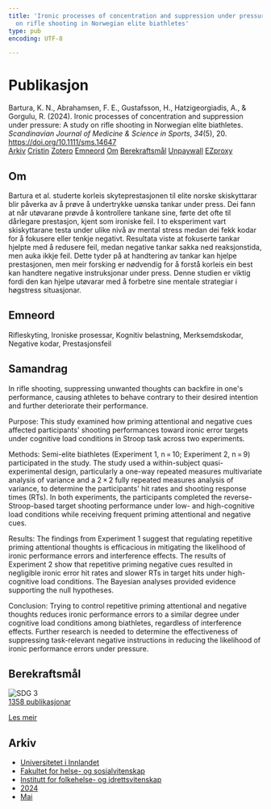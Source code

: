 ```yaml
---
title: 'Ironic processes of concentration and suppression under pressure: A study
  on rifle shooting in Norwegian elite biathletes'
type: pub
encoding: UTF-8

---
```

<h1>Publikasjon</h1>
<article id="csl-bib-container-7C8Q87N5" class="csl-bib-container">
  <div class="csl-bib-body"> <div class="csl-entry">Bartura, K. N., Abrahamsen, F. E., Gustafsson, H., Hatzigeorgiadis, A., &#38; Gorgulu, R. (2024). Ironic processes of concentration and suppression under pressure: A study on rifle shooting in Norwegian elite biathletes. <i>Scandinavian Journal of Medicine &#38; Science in Sports</i>, <i>34</i>(5), 20. <a href="https://doi.org/10.1111/sms.14647">https://doi.org/10.1111/sms.14647</a></div> </div>
  <div class="csl-bib-buttons">
    <a href="#taxonomy-article-7C8Q87N5" alt="archive" class="csl-bib-button">Arkiv</a>
    <a href="https://app.cristin.no/results/show.jsf?id=2268656" alt="Cristin" class="csl-bib-button">Cristin</a>
    <a href="http://zotero.org/groups/5881554/items/7C8Q87N5" alt="Zotero" class="csl-bib-button">Zotero</a>
    <a href="#keywords-article-7C8Q87N5" alt="keywords" class="csl-bib-button">Emneord</a>
    <a href="#about-article-7C8Q87N5" alt="about_pub" class="csl-bib-button">Om</a>
    <a href="#sdg-article-7C8Q87N5" alt="sdg" class="csl-bib-button">Berekraftsmål</a>
    <a href="https://onlinelibrary.wiley.com/doi/pdfdirect/10.1111/sms.14647" alt="Unpaywall" class="csl-bib-button">Unpaywall</a>
    <a href="https://onlinelibrary.wiley.com/doi/pdfdirect/10.1111/sms.14647" alt="EZproxy" class="csl-bib-button">EZproxy</a>
  </div>
  <div id="csl-bib-meta-container-7C8Q87N5"></div>
</article>
<div id="csl-bib-meta-7C8Q87N5" class="csl-bib-meta">
  <article id="about-article-7C8Q87N5" class="about_pub-article">
    <h1>Om</h1>
    Bartura et al. studerte korleis skyteprestasjonen til elite norske skiskyttarar blir påverka av å prøve å undertrykke uønska tankar under press. Dei fann at når utøvarane prøvde å kontrollere tankane sine, førte det ofte til dårlegare prestasjon, kjent som ironiske feil. I to eksperiment vart skiskyttarane testa under ulike nivå av mental stress medan dei fekk kodar for å fokusere eller tenkje negativt. Resultata viste at fokuserte tankar hjelpte med å redusere feil, medan negative tankar sakka ned reaksjonstida, men auka ikkje feil. Dette tyder på at handtering av tankar kan hjelpe prestasjonen, men meir forsking er nødvendig for å forstå korleis ein best kan handtere negative instruksjonar under press. Denne studien er viktig fordi den kan hjelpe utøvarar med å forbetre sine mentale strategiar i høgstress situasjonar.
  </article>
  <article id="keywords-article-7C8Q87N5" class="keywords-article">
    <h1>Emneord</h1>
    Rifleskyting, Ironiske prosessar, Kognitiv belastning, Merksemdskodar, Negative kodar, Prestasjonsfeil
  </article>
  <article id="abstract-article-7C8Q87N5" class="abstract-article">
    <h1>Samandrag</h1>
    In rifle shooting, suppressing unwanted thoughts can backfire in one's performance, causing athletes to behave contrary to their desired intention and further deteriorate their performance. 
 
Purpose: This study examined how priming attentional and negative cues affected participants' shooting performances toward ironic error targets under cognitive load conditions in Stroop task across two experiments. 
 
Methods: Semi-elite biathletes (Experiment 1, n = 10; Experiment 2, n = 9) participated in the study. The study used a within-subject quasi-experimental design, particularly a one-way repeated measures multivariate analysis of variance and a 2 × 2 fully repeated measures analysis of variance, to determine the participants' hit rates and shooting response times (RTs). In both experiments, the participants completed the reverse-Stroop-based target shooting performance under low- and high-cognitive load conditions while receiving frequent priming attentional and negative cues. 
 
Results: The findings from Experiment 1 suggest that regulating repetitive priming attentional thoughts is efficacious in mitigating the likelihood of ironic performance errors and interference effects. The results of Experiment 2 show that repetitive priming negative cues resulted in negligible ironic error hit rates and slower RTs in target hits under high-cognitive load conditions. The Bayesian analyses provided evidence supporting the null hypotheses. 
 
Conclusion: Trying to control repetitive priming attentional and negative thoughts reduces ironic performance errors to a similar degree under cognitive load conditions among biathletes, regardless of interference effects. Further research is needed to determine the effectiveness of suppressing task-relevant negative instructions in reducing the likelihood of ironic performance errors under pressure.
  </article>
  <article id="sdg-article-7C8Q87N5" class="sdg-article">
    <h1>Berekraftsmål</h1>
    <div class="sdg-container"><div id="sdg3" class="sdg">
        <img src="{{< params subfolder >}}images/sdg/sdg03_nn.png" class="image" alt="SDG 3">
        <div class="sdg-overlay">
          <a href="/nn/archive/?key=?sdg=3#archive" class="sdg-publication-count"><span>1358</span> publikasjonar</a>
          <p><a href="https://fn.no/om-fn/fns-baerekraftsmaal/god-helse-og-livskvalitet?lang=nno-NO" class="sdg-read-more">Les meir</a></p>
        </div>
      </div></div>
  </article>
  <article id="taxonomy-article-7C8Q87N5" class="taxonomy-article">
    <h1>Arkiv</h1>
    <ul>
      <li>
        <a href="/nn/archive/?key=3DCRN523">Universitetet i Innlandet</a>
      </li>
      <li>
        <a href="/nn/archive/?key=IDKFS3MX">Fakultet for helse- og sosialvitenskap</a>
      </li>
      <li>
        <a href="/nn/archive/?key=FJXE3Z8X">Institutt for folkehelse- og idrettsvitenskap</a>
      </li>
      <li>
        <a href="/nn/archive/?key=DLUBDP8T">2024</a>
      </li>
      <li>
        <a href="/nn/archive/?key=MLDFMPSM">Mai</a>
      </li>
    </ul>
  </article>
</div>
